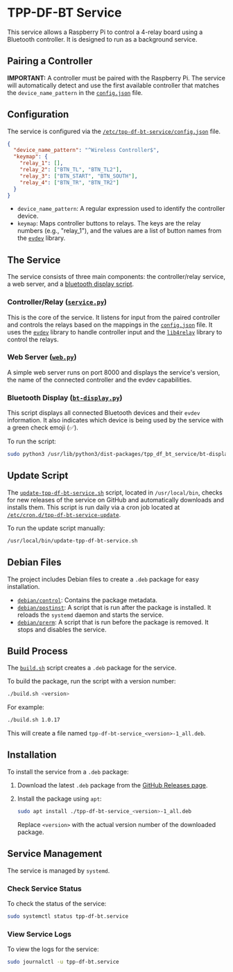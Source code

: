 # TPP-DF-BT Service

This service allows a Raspberry Pi to control a 4-relay board using a Bluetooth controller. It is designed to run as a background service.

## Pairing a Controller

**IMPORTANT:** A controller must be paired with the Raspberry Pi. The service will automatically detect and use the first available controller that matches the `device_name_pattern` in the [`config.json`](config.json) file.

## Configuration

The service is configured via the [`/etc/tpp-df-bt-service/config.json`](config.json) file.

```json
{
  "device_name_pattern": "^Wireless Controller$",
  "keymap": {
    "relay_1": [],
    "relay_2": ["BTN_TL", "BTN_TL2"],
    "relay_3": ["BTN_START", "BTN_SOUTH"],
    "relay_4": ["BTN_TR", "BTN_TR2"]
  }
}
```

*   `device_name_pattern`: A regular expression used to identify the controller device.
*   `keymap`: Maps controller buttons to relays. The keys are the relay numbers (e.g., "relay_1"), and the values are a list of button names from the [`evdev`](https://python-evdev.readthedocs.io/en/latest/) library.

## The Service

The service consists of three main components: the controller/relay service, a web server, and a [bluetooth display script](tpp_df_bt_service/bt-display.py).

### Controller/Relay ([`service.py`](tpp_df_bt_service/service.py))

This is the core of the service. It listens for input from the paired controller and controls the relays based on the mappings in the [`config.json`](config.json) file. It uses the [`evdev`](https://python-evdev.readthedocs.io/en/latest/) library to handle controller input and the [`lib4relay`](4relay/lib4relay/__init__.py) library to control the relays.

### Web Server ([`web.py`](tpp_df_bt_service/web.py))

A simple web server runs on port 8000 and displays the service's version, the name of the connected controller and the evdev capabilities.

### Bluetooth Display ([`bt-display.py`](tpp_df_bt_service/bt-display.py))

This script displays all connected Bluetooth devices and their `evdev` information. It also indicates which device is being used by the service with a green check emoji (✅).

To run the script:
```bash
sudo python3 /usr/lib/python3/dist-packages/tpp_df_bt_service/bt-display.py
```

## Update Script

The [`update-tpp-df-bt-service.sh`](update-tpp-df-bt-service.sh) script, located in `/usr/local/bin`, checks for new releases of the service on GitHub and automatically downloads and installs them. This script is run daily via a cron job located at [`/etc/cron.d/tpp-df-bt-service-update`](debian/tpp-df-bt-service-update).

To run the update script manually:

```bash
/usr/local/bin/update-tpp-df-bt-service.sh
```

## Debian Files

The project includes Debian files to create a `.deb` package for easy installation.

*   [`debian/control`](debian/control): Contains the package metadata.
*   [`debian/postinst`](debian/postinst): A script that is run after the package is installed. It reloads the `systemd` daemon and starts the service.
*   [`debian/prerm`](debian/prerm): A script that is run before the package is removed. It stops and disables the service.

## Build Process

The [`build.sh`](build.sh) script creates a `.deb` package for the service.

To build the package, run the script with a version number:

```bash
./build.sh <version>
```

For example:

```bash
./build.sh 1.0.17
```

This will create a file named `tpp-df-bt-service_<version>-1_all.deb`.

## Installation

To install the service from a `.deb` package:

1.  Download the latest `.deb` package from the [GitHub Releases page](https://github.com/dt1900/tpp-df-bt-service/releases).
2.  Install the package using `apt`:

    ```bash
    sudo apt install ./tpp-df-bt-service_<version>-1_all.deb
    ```

    Replace `<version>` with the actual version number of the downloaded package.

## Service Management

The service is managed by `systemd`.

### Check Service Status

To check the status of the service:

```bash
sudo systemctl status tpp-df-bt.service
```

### View Service Logs

To view the logs for the service:

```bash
sudo journalctl -u tpp-df-bt.service
```
